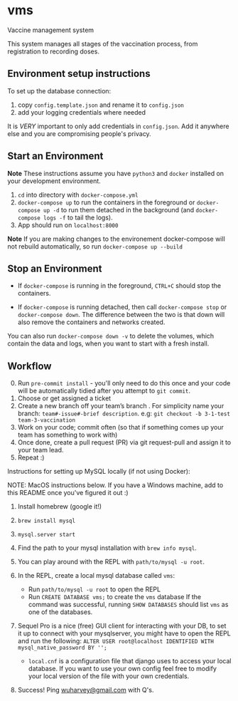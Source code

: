 # vms

Vaccine management system

This system manages all stages of the vaccination process, from registration to recording doses.

## Environment setup instructions

To set up the database connection:

1. copy `config.template.json` and rename it to `config.json`
2. add your logging credentials where needed

It is _VERY_ important to only add credentials in `config.json`. Add it anywhere else and you are compromising people's privacy.

## Start an Environment

**Note** These instructions assume you have `python3` and `docker` installed on your development environment.

1. `cd` into directory with `docker-compose.yml`
2. `docker-compose up` to run the containers in the foreground or `docker-compose up -d` to run them detached in the background (and `docker-compose logs -f` to tail the logs).
3. App should run on `localhost:8000`

**Note** If you are making changes to the environement docker-compose will not rebuild automatically, so run `docker-compose up --build`

## Stop an Environment

- If `docker-compose` is running in the foreground, `CTRL+C` should stop the containers.

- If `docker-compose` is running detached, then call `docker-compose stop` or `docker-compose down`. The difference between the two is that down will also remove the containers and networks created.

You can also run `docker-compose down -v` to delete the volumes, which contain the data and logs, when you want to start with a fresh install.

## Workflow

0. Run `pre-commit install` - you'll only need to do this once and your code will be automatically tidied after you attempt to `git commit`.
1. Choose or get assigned a ticket
2. Create a new branch off your team’s branch . For simplicity name your branch: `team#-issue#-brief description`.
   e.g: `git checkout -b 3-1-test team-3-vaccination`
3. Work on your code; commit often (so that if something comes up your team has something to work with)
4. Once done, create a pull request (PR) via git request-pull and assign it to your team lead.
5. Repeat :)

Instructions for setting up MySQL locally (if not using Docker):

NOTE: MacOS instructions below. If you have a Windows machine, add to this README once you've figured it out :)

1. Install homebrew (google it!)
2. `brew install mysql`
3. `mysql.server start`
4. Find the path to your mysql installation with `brew info mysql`.
5. You can play around with the REPL with `path/to/mysql -u root`.
6. In the REPL, create a local mysql database called `vms`:
   - Run `path/to/mysql -u root` to open the REPL
   - Run `CREATE DATABASE vms;` to create the `vms` database
     If the command was successful, running `SHOW DATABASES` should list `vms` as one of the databases.
7. Sequel Pro is a nice (free) GUI client for interacting with your DB, to set it up to connect with your mysqlserver, you might have to open the REPL and run the following: `ALTER USER root@localhost IDENTIFIED WITH mysql_native_password BY '';`

   - `local.cnf` is a configuration file that django uses to access your local database. If you want to use your own config feel free to modify your local version of the file with your own credentials.

8. Success! Ping wuharvey@gmail.com with Q's.

